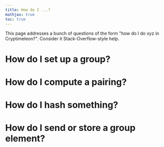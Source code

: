 ```yaml
---
title: How do I ...?
mathjax: true
toc: true
---
```


This page addresses a bunch of questions of the form "how do I do xyz in Cryptimeleon?".
Consider it Stack-Overflow-style help.

# How do I set up a group?
# How do I compute a pairing?
# How do I hash something?
# How do I send or store a group element?
